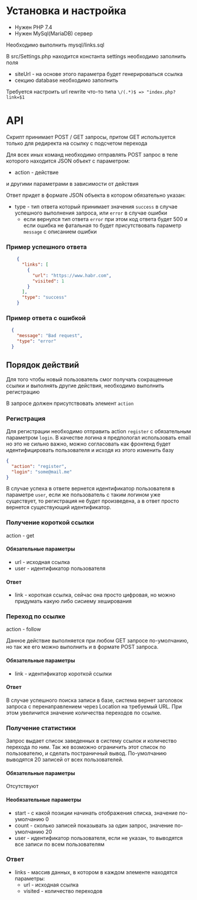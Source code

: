 # Установка и настройка
- Нужен PHP 7.4
- Нужен MySql(MariaDB) сервер 

Необходимо выполнить mysql/links.sql

В src/Settings.php находится константа settings
необходимо заполнить поля
- siteUrl - на основе этого параметра будет генерироваться ссылка
- секцию database необходимо заполнить

Требуется настроить url rewrite что-то типа 
``` \/(.*)$ => "index.php?link=$1 ```
# API
Скрипт принимает POST / GET запросы, притом GET используется только для редиректа на ссылку с подсчетом перехода

Для всех иных команд необходимо отправлять POST запрос в теле которого находится JSON объект с параметром:
- action - действие

и другими параметрами в зависимости от действия

Ответ придет в формате JSON объекта в котором обязательно указан:
- type - тип ответа который принимает значения ```success``` в случае успешного выполнения запроса, или ```error``` в случае ошибки
  - если вернулся тип ответа ```error``` при этом код ответа будет 500 и если ошибка не фатальная то будет присутствовать параметр ```message``` с описанием ошибки
    
### Пример успешного ответа
```json
    {
      "links": [
        {
          "url": "https://www.habr.com",
          "visited": 1
        }
      ],
      "type": "success"
    }
```
### Пример ответа с ошибкой
```json
  {
    "message": "Bad request",
    "type": "error"
  }
```

## Порядок действий
Для того чтобы новый пользователь смог получать сокращенные ссылки и выполнять другие действия, необходимо выполнить регистрацию

В запросе должен присутствовать элемент ```action```

### Регистрация
Для регистрации необходимо отправить action ```register``` с обязательным параметром ```login```.
В качестве логина я предпологал использовать email но это не сильно важно, можно согласовать как фронтенд будет идентифицировать пользователя и исходя из этого изменить базу
```json
{
  "action": "register",
  "login": "some@mail.me"
}
```

В случае успеха в ответе вернется идентификатор пользователя в параметре ```user```, если же пользователь с таким логином уже существует, то регистрация не будет произведена, а в ответ просто вернется существующий идентификатор.

### Получение короткой ссылки
action - get
#### Обязательные параметры
- url - исходная ссылка
- user - идентификатор пользователя
#### Ответ
- link - короткая ссылка, сейчас она просто цифровая, но можно придумать какую либо сисиему хеширования

### Переход по ссылке
action - follow

Данное действие выполняется при любом GET запросе по-умолчанию, но так же его можно выполнить и в формате POST запроса.
#### Обязательные параметры
- link - идентификатор короткой ссылки 
#### Ответ
В случае успешного поиска записи в базе, система вернет заголовок запроса с перенаправлением через Location на требуемый URL.
При этом увеличится значение количества переходов по ссылке.

### Получение статистики
Запрос выдает список заведенных в систему ссылок и количество перехода по ним.
Так же возможно ограничить этот список по пользователю, и сделать постраничный вывод.
По-умолчанию выводятся 20 записей от всех пользователей.
#### Обязательные параметры
Отсутствуют
#### Необязательные параметры
- start - с какой позиции начинать отображения списка, значение по-умолчанию 0
- count - сколько записей показывать за один запрос, значение по-умолчанию 20
- user - идентификатор пользователя, если не указан, то выводятся все записи по всем пользователям
### Ответ
- links - массив данных, в котором в каждом элементе находятся параметры:
  - url - исходная ссылка
  - visited - количество переходов
